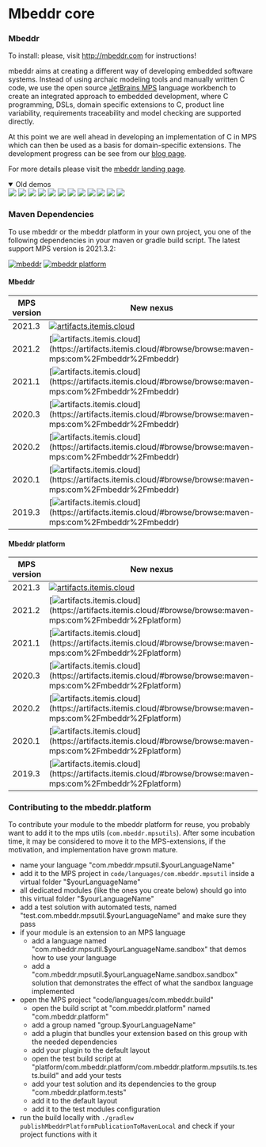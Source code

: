 # Mbeddr core

### Mbeddr

To install: please, visit http://mbeddr.com for instructions!

mbeddr aims at creating a different way of developing embedded software systems. Instead of using archaic modeling tools and manually written C code, we use the open source [JetBrains MPS](http://jetbrains.com/mps) language workbench to create an integrated approach to embedded development, where C programming, DSLs, domain specific extensions to C, product line variability, requirements traceability and model checking are supported directly.

At this point we are well ahead in developing an implementation of C in MPS which can then be used as a basis for domain-specific extensions. The development progress can be see from our [blog page](http://mbeddr.com/blog/).

For more details please visit the [mbeddr landing page](https://github.com/mbeddr).

<details open>
  <summary>Old demos</summary>
  <a href="http://mbeddr.com/#!prettyPhoto/1/"><img src="http://mbeddr.com/images/feature_plainC.png" name="Cleaned Up C99"></a>
  <a href="http://mbeddr.com/#!prettyPhoto/2/"><img src="http://mbeddr.com/images/feature_logging.png" name="Reporting and Logging"></a>
  <a href="http://mbeddr.com/#!prettyPhoto/3/"><img src="http://mbeddr.com/images/feature_testing.png" name="Testing"></a>
  <a href="http://mbeddr.com/#!prettyPhoto/4/"><img src="http://mbeddr.com/images/feature_units.png" name="Physical Units"></a>
  <a href="http://mbeddr.com/#!prettyPhoto/5/"><img src="http://mbeddr.com/images/feature_statemachine.png" name="State Machines"></a>
  <a href="http://mbeddr.com/#!prettyPhoto/6/"><img src="http://mbeddr.com/images/feature_components.png" name="Interfaces and Components"></a>
  <a href="http://mbeddr.com/#!prettyPhoto/7/"><img src="http://mbeddr.com/images/feature_req.png" name="Requirements, Tracing and Docs"></a>
  <a href="http://mbeddr.com/#!prettyPhoto/8/"><img src="http://mbeddr.com/images/feature_ple.png" name="Product Line Variability"></a>
  <a href="http://mbeddr.com/#!prettyPhoto/9/"><img src="http://mbeddr.com/images/feature_verification.png" name="Formal Verification"></a>
  <a href="http://mbeddr.com/#!prettyPhoto/10/"><img src="http://mbeddr.com/images/feature_debugging.png" name="Execution and Debugging"></a>
  <a href="http://mbeddr.com/#!prettyPhoto/11/"><img src="http://mbeddr.com/images/feature_ideSupport.png" name="IDE Support"></a>
  <a href="http://mbeddr.com/#!prettyPhoto/12/"><img src="http://mbeddr.com/images/feature_versionControl.png" name="Version Control"></a>
</details>

### Maven Dependencies

To use mbeddr or the mbeddr platform in your own project, you one of the following dependencies in your maven or gradle build script. The latest support MPS version is 2021.3.2:

[![mbeddr](https://img.shields.io/badge/Github%20pages-mbeddr-success)](https://github.com/orgs/mbeddr/packages?tab=packages&q=com.mbeddr.mbeddr)
[![mbeddr platform](https://img.shields.io/badge/Github%20pages-mbeddr.platform-success)](https://github.com/orgs/mbeddr/packages?tab=packages&q=com.mbeddr.platform)

#### Mbeddr

| MPS version | New nexus | Old nexus |
| --------------- | --------------- | --------------- |
| 2021.3 | [![artifacts.itemis.cloud](https://img.shields.io/badge/dynamic/xml?url=https://artifacts.itemis.cloud/repository/maven-mps/com/mbeddr/mbeddr/maven-metadata.xml&label=artifacts.itemis.cloud&color=success&query=.//versioning/latest)](https://artifacts.itemis.cloud/#browse/browse:maven-mps:com%2Fmbeddr%2Fmbeddr) | [![projects.itemis.de](https://img.shields.io/badge/dynamic/xml?url=https://projects.itemis.de/nexus/content/repositories/mbeddr/com/mbeddr/mbeddr/maven-metadata.xml&label=projects.itemis.de&color=inactive&query=.//versioning/latest)](https://projects.itemis.de/nexus/#nexus-search;gav~com.mbeddr~mbeddr~~~) |
| 2021.2 | [![artifacts.itemis.cloud](https://img.shields.io/badge/dynamic/xml?url=https://artifacts.itemis.cloud/repository/maven-mps/com/mbeddr/mbeddr/maven-metadata.xml&label=artifacts.itemis.cloud&color=success&query=.//versioning/versions/version[starts-with(text(),'2021.2')][last()])](https://artifacts.itemis.cloud/#browse/browse:maven-mps:com%2Fmbeddr%2Fmbeddr) | [![projects.itemis.de](https://img.shields.io/badge/dynamic/xml?url=https://projects.itemis.de/nexus/content/repositories/mbeddr/com/mbeddr/mbeddr/maven-metadata.xml&label=projects.itemis.de&color=inactive&query=.//versioning/versions/version[starts-with(text(),'2021.2')][last()])](https://projects.itemis.de/nexus/#nexus-search;gav~com.mbeddr~mbeddr~2021.2*~~) |
| 2021.1 | [![artifacts.itemis.cloud](https://img.shields.io/badge/dynamic/xml?url=https://artifacts.itemis.cloud/repository/maven-mps/com/mbeddr/mbeddr/maven-metadata.xml&label=artifacts.itemis.cloud&color=success&query=.//versioning/versions/version[starts-with(text(),'2021.1')][last()])](https://artifacts.itemis.cloud/#browse/browse:maven-mps:com%2Fmbeddr%2Fmbeddr) | [![projects.itemis.de](https://img.shields.io/badge/dynamic/xml?url=https://projects.itemis.de/nexus/content/repositories/mbeddr/com/mbeddr/mbeddr/maven-metadata.xml&label=projects.itemis.de&color=inactive&query=.//versioning/versions/version[starts-with(text(),'2021.1')][last()])](https://projects.itemis.de/nexus/#nexus-search;gav~com.mbeddr~mbeddr~2021.1*~~) |
| 2020.3 | [![artifacts.itemis.cloud](https://img.shields.io/badge/dynamic/xml?url=https://artifacts.itemis.cloud/repository/maven-mps/com/mbeddr/mbeddr/maven-metadata.xml&label=artifacts.itemis.cloud&color=success&query=.//versioning/versions/version[starts-with(text(),'2020.3')][last()])](https://artifacts.itemis.cloud/#browse/browse:maven-mps:com%2Fmbeddr%2Fmbeddr) | [![projects.itemis.de](https://img.shields.io/badge/dynamic/xml?url=https://projects.itemis.de/nexus/content/repositories/mbeddr/com/mbeddr/mbeddr/maven-metadata.xml&label=projects.itemis.de&color=inactive&query=.//versioning/versions/version[starts-with(text(),'2020.3')][last()])](https://projects.itemis.de/nexus/#nexus-search;gav~com.mbeddr~mbeddr~2020.3*~~) |
| 2020.2 | [![artifacts.itemis.cloud](https://img.shields.io/badge/dynamic/xml?url=https://artifacts.itemis.cloud/repository/maven-mps/com/mbeddr/mbeddr/maven-metadata.xml&label=artifacts.itemis.cloud&color=success&query=.//versioning/versions/version[starts-with(text(),'2020.2')][last()])](https://artifacts.itemis.cloud/#browse/browse:maven-mps:com%2Fmbeddr%2Fmbeddr) | [![projects.itemis.de](https://img.shields.io/badge/dynamic/xml?url=https://projects.itemis.de/nexus/content/repositories/mbeddr/com/mbeddr/mbeddr/maven-metadata.xml&label=projects.itemis.de&color=inactive&query=.//versioning/versions/version[starts-with(text(),'2020.2')][last()])](https://projects.itemis.de/nexus/#nexus-search;gav~com.mbeddr~mbeddr~2020.2*~~) |
| 2020.1 | [![artifacts.itemis.cloud](https://img.shields.io/badge/dynamic/xml?url=https://artifacts.itemis.cloud/repository/maven-mps/com/mbeddr/mbeddr/maven-metadata.xml&label=artifacts.itemis.cloud&color=success&query=.//versioning/versions/version[starts-with(text(),'2020.1')][last()])](https://artifacts.itemis.cloud/#browse/browse:maven-mps:com%2Fmbeddr%2Fmbeddr) | [![projects.itemis.de](https://img.shields.io/badge/dynamic/xml?url=https://projects.itemis.de/nexus/content/repositories/mbeddr/com/mbeddr/mbeddr/maven-metadata.xml&label=projects.itemis.de&color=inactive&query=.//versioning/versions/version[starts-with(text(),'2020.1')][last()])](https://projects.itemis.de/nexus/#nexus-search;gav~com.mbeddr~mbeddr~2020.1*~~) |
| 2019.3 | [![artifacts.itemis.cloud](https://img.shields.io/badge/dynamic/xml?url=https://artifacts.itemis.cloud/repository/maven-mps/com/mbeddr/mbeddr/maven-metadata.xml&label=artifacts.itemis.cloud&color=success&query=.//versioning/versions/version[starts-with(text(),'2019.3')][last()])](https://artifacts.itemis.cloud/#browse/browse:maven-mps:com%2Fmbeddr%2Fmbeddr) | [![projects.itemis.de](https://img.shields.io/badge/dynamic/xml?url=https://projects.itemis.de/nexus/content/repositories/mbeddr/com/mbeddr/mbeddr/maven-metadata.xml&label=projects.itemis.de&color=inactive&query=.//versioning/versions/version[starts-with(text(),'2019.3')][last()])](https://projects.itemis.de/nexus/#nexus-search;gav~com.mbeddr~mbeddr~2019.3*~~) |


#### Mbeddr platform


| MPS version | New nexus | Old nexus |
| --------------- | --------------- | --------------- |
| 2021.3 | [![artifacts.itemis.cloud](https://img.shields.io/badge/dynamic/xml?url=https://artifacts.itemis.cloud/repository/maven-mps/com/mbeddr/platform/maven-metadata.xml&label=artifacts.itemis.cloud&color=success&query=.//versioning/latest)](https://artifacts.itemis.cloud/#browse/browse:maven-mps:com%2Fmbeddr%2Fplatform) | [![projects.itemis.de](https://img.shields.io/badge/dynamic/xml?url=https://projects.itemis.de/nexus/content/repositories/mbeddr/com/mbeddr/platform/maven-metadata.xml&label=projects.itemis.de&color=inactive&query=.//versioning/latest)](https://projects.itemis.de/nexus/#nexus-search;gav~com.mbeddr~platform~~~) |
| 2021.2 | [![artifacts.itemis.cloud](https://img.shields.io/badge/dynamic/xml?url=https://artifacts.itemis.cloud/repository/maven-mps/com/mbeddr/platform/maven-metadata.xml&label=artifacts.itemis.cloud&color=success&query=.//versioning/versions/version[starts-with(text(),'2021.2')][last()])](https://artifacts.itemis.cloud/#browse/browse:maven-mps:com%2Fmbeddr%2Fplatform) | [![projects.itemis.de](https://img.shields.io/badge/dynamic/xml?url=https://projects.itemis.de/nexus/content/repositories/mbeddr/com/mbeddr/platform/maven-metadata.xml&label=projects.itemis.de&color=inactive&query=.//versioning/versions/version[starts-with(text(),'2021.2')][last()])](https://projects.itemis.de/nexus/#nexus-search;gav~com.mbeddr~platform~2021.2*~~) |
| 2021.1 | [![artifacts.itemis.cloud](https://img.shields.io/badge/dynamic/xml?url=https://artifacts.itemis.cloud/repository/maven-mps/com/mbeddr/platform/maven-metadata.xml&label=artifacts.itemis.cloud&color=success&query=.//versioning/versions/version[starts-with(text(),'2021.1')][last()])](https://artifacts.itemis.cloud/#browse/browse:maven-mps:com%2Fmbeddr%2Fplatform) | [![projects.itemis.de](https://img.shields.io/badge/dynamic/xml?url=https://projects.itemis.de/nexus/content/repositories/mbeddr/com/mbeddr/platform/maven-metadata.xml&label=projects.itemis.de&color=inactive&query=.//versioning/versions/version[starts-with(text(),'2021.1')][last()])](https://projects.itemis.de/nexus/#nexus-search;gav~com.mbeddr~platform~2021.1*~~) |
| 2020.3 | [![artifacts.itemis.cloud](https://img.shields.io/badge/dynamic/xml?url=https://artifacts.itemis.cloud/repository/maven-mps/com/mbeddr/platform/maven-metadata.xml&label=artifacts.itemis.cloud&color=success&query=.//versioning/versions/version[starts-with(text(),'2020.3')][last()])](https://artifacts.itemis.cloud/#browse/browse:maven-mps:com%2Fmbeddr%2Fplatform) | [![projects.itemis.de](https://img.shields.io/badge/dynamic/xml?url=https://projects.itemis.de/nexus/content/repositories/mbeddr/com/mbeddr/platform/maven-metadata.xml&label=projects.itemis.de&color=inactive&query=.//versioning/versions/version[starts-with(text(),'2020.3')][last()])](https://projects.itemis.de/nexus/#nexus-search;gav~com.mbeddr~platform~2020.3*~~) |
| 2020.2 | [![artifacts.itemis.cloud](https://img.shields.io/badge/dynamic/xml?url=https://artifacts.itemis.cloud/repository/maven-mps/com/mbeddr/platform/maven-metadata.xml&label=artifacts.itemis.cloud&color=success&query=.//versioning/versions/version[starts-with(text(),'2020.2')][last()])](https://artifacts.itemis.cloud/#browse/browse:maven-mps:com%2Fmbeddr%2Fplatform) | [![projects.itemis.de](https://img.shields.io/badge/dynamic/xml?url=https://projects.itemis.de/nexus/content/repositories/mbeddr/com/mbeddr/platform/maven-metadata.xml&label=projects.itemis.de&color=inactive&query=.//versioning/versions/version[starts-with(text(),'2020.2')][last()])](https://projects.itemis.de/nexus/#nexus-search;gav~com.mbeddr~platform~2020.2*~~) |
| 2020.1 | [![artifacts.itemis.cloud](https://img.shields.io/badge/dynamic/xml?url=https://artifacts.itemis.cloud/repository/maven-mps/com/mbeddr/platform/maven-metadata.xml&label=artifacts.itemis.cloud&color=success&query=.//versioning/versions/version[starts-with(text(),'2020.1')][last()])](https://artifacts.itemis.cloud/#browse/browse:maven-mps:com%2Fmbeddr%2Fplatform) | [![projects.itemis.de](https://img.shields.io/badge/dynamic/xml?url=https://projects.itemis.de/nexus/content/repositories/mbeddr/com/mbeddr/platform/maven-metadata.xml&label=projects.itemis.de&color=inactive&query=.//versioning/versions/version[starts-with(text(),'2020.1')][last()])](https://projects.itemis.de/nexus/#nexus-search;gav~com.mbeddr~platform~2020.1*~~) |
| 2019.3 | [![artifacts.itemis.cloud](https://img.shields.io/badge/dynamic/xml?url=https://artifacts.itemis.cloud/repository/maven-mps/com/mbeddr/platform/maven-metadata.xml&label=artifacts.itemis.cloud&color=success&query=.//versioning/versions/version[starts-with(text(),'2019.3')][last()])](https://artifacts.itemis.cloud/#browse/browse:maven-mps:com%2Fmbeddr%2Fplatform) | [![projects.itemis.de](https://img.shields.io/badge/dynamic/xml?url=https://projects.itemis.de/nexus/content/repositories/mbeddr/com/mbeddr/platform/maven-metadata.xml&label=projects.itemis.de&color=inactive&query=.//versioning/versions/version[starts-with(text(),'2019.3')][last()])](https://projects.itemis.de/nexus/#nexus-search;gav~com.mbeddr~platform~2019.3*~~) |

### Contributing to the mbeddr.platform

To contribute your module to the mbeddr platform for reuse, you probably want to add it to the mps utils (`com.mbeddr.mpsutils`). After some incubation time, it may be considered to move it to the MPS-extensions, if the motivation, and implementation have grown mature.

- name your language "com.mbeddr.mpsutil.$yourLanguageName"
- add it to the MPS project in `code/languages/com.mbeddr.mpsutil` inside a virtual folder "$yourLanguageName"
- all dedicated modules (like the ones you create below) should go into this virtual folder "$yourLanguageName"
- add a test solution with automated tests, named "test.com.mbeddr.mpsutil.$yourLanguageName" and make sure they pass
- if your module is an extension to an MPS language
     - add a language named "com.mbeddr.mpsutil.$yourLanguageName.sandbox" that demos how to use your language
     - add a "com.mbeddr.mpsutil.$yourLanguageName.sandbox.sandbox" solution that demonstrates the effect of what the sandbox language implemented
- open the MPS project "code/languages/com.mbeddr.build"
    - open the build script at "com.mbeddr.platform" named "com.mbeddr.platform"
    - add a group named "group.$yourLanguageName"
    - add a plugin that bundles your extension based on this group with the needed dependencies
    - add your plugin to the default layout
    - open the test build script at "platform/com.mbeddr.platform/com.mbeddr.platform.mpsutils.ts.tests.build" and add your tests
    - add your test solution and its dependencies to the group "com.mbeddr.platform.tests"
    - add it to the default layout
    - add it to the test modules configuration
- run the build locally with `./gradlew publishMbeddrPlatformPublicationToMavenLocal` and check if your project functions with it
